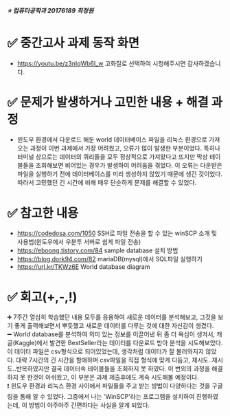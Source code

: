 ##### :star: 컴퓨터공학과 20176189 최정원


# :white_check_mark: 중간고사 과제 동작 화면
*  https://youtu.be/z3nIqWb6I_w 고화질로 선택하여 시청해주시면 감사하겠습니다.


# :white_check_mark: 문제가 발생하거나 고민한 내용 + 해결 과정
* 윈도우 환경에서 다운로드 해둔 world 데이터베이스 파일을 리눅스 환경으로 가져오는 과정이 이번 과제에서 가장 어려웠고, 오류가 많이 발생한 부분이었다. 특히나 터미널 상으로는 데이터의 쿼리들을 모두 정상적으로 가져왔다고 뜨지만 막상 테이블들을 조회해보면 비어있는 경우가 발생하여 어려움을 겪었다. 이 오류는 다운받은 파일을 실행하기 전에 데이터베이스를 미리 생성하지 않았기 때문에 생긴 것이었다. 따라서 고민했던 긴 시간에 비해 매우 단순하게 문제를 해결할 수 있었다.

# :white_check_mark: 참고한 내용
* https://codedosa.com/1050 SSH로 파일 전송을 할 수 있는 winSCP 소개 및 사용법(윈도우에서 우분투 서버로 쉽게 파일 전송)
* https://eboong.tistory.com/84 sample database 설치 방법
* https://blog.dork94.com/82 mariaDB(mysql)에서 SQL파일 실행하기
* https://url.kr/TKWz6E World database diagram

# :white_check_mark: 회고(+,-,!)
:heavy_plus_sign: 7주간 열심히 학습했던 내용 모두를 응용하여 새로운 데이터를 분석해보고, 그것을 보기 좋게 출력해보면서 뿌듯했고 새로운 데이터를 다루는 것에 대한 자신감이 생겼다.  
:heavy_minus_sign: World database를 분석하여 의미 있는 정보를 이끌어낸 뒤 좀 더 욕심이 생겨서, 캐글(Kaggle)에서 발견한 BestSeller라는 데이터를 다운로드 받아 분석을 시도해보았다. 이 데이터 파일은 csv형식으로 되어있었는데, 생각처럼 데이터가 잘 불러와지지 않았다. 대략 7시간의 긴 시간을 할애하며 csv파일을 직접 형식에 맞게 다듬고, 재시도..재시도..반복하였지만 결국 데이터속 테이블들을 조회하지 못 하였다. 이 번외의 과정을 해결하지 못 한것이 아쉬웠고, 이 부분은 과제 제출후에도 계속 시도해볼 예정이다.  
:exclamation: 윈도우 환경과 리눅스 환경 사이에서 파일들을 주고 받는 방법이 다양하다는 것을 구글링을 통해 알 수 있었다. 그중에서 나는 'WinSCP'라는 프로그램을 설치하여 진행하였는데, 이 방법이 아주아주 간편하다는 사실을 알게 되었다.  